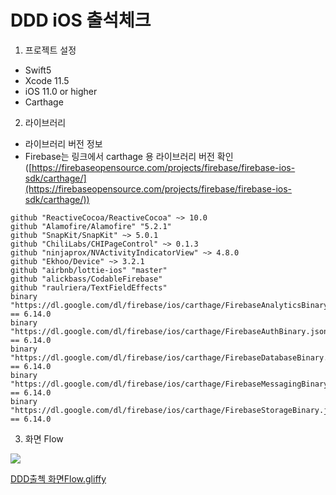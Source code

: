 # DDD iOS 출석체크

1. 프로젝트 설정
- Swift5
- Xcode 11.5
- iOS 11.0 or higher
- Carthage

2. 라이브러리
- 라이브러리 버전 정보
- Firebase는 링크에서 carthage 용 라이브러리 버전 확인  ([https://firebaseopensource.com/projects/firebase/firebase-ios-sdk/carthage/](https://firebaseopensource.com/projects/firebase/firebase-ios-sdk/carthage/))
```
github "ReactiveCocoa/ReactiveCocoa" ~> 10.0
github "Alamofire/Alamofire" "5.2.1"
github "SnapKit/SnapKit" ~> 5.0.1
github "ChiliLabs/CHIPageControl" ~> 0.1.3
github "ninjaprox/NVActivityIndicatorView" ~> 4.8.0
github "Ekhoo/Device" ~> 3.2.1
github "airbnb/lottie-ios" "master"
github "alickbass/CodableFirebase"
github "raulriera/TextFieldEffects"
binary "https://dl.google.com/dl/firebase/ios/carthage/FirebaseAnalyticsBinary.json" == 6.14.0
binary "https://dl.google.com/dl/firebase/ios/carthage/FirebaseAuthBinary.json" == 6.14.0
binary "https://dl.google.com/dl/firebase/ios/carthage/FirebaseDatabaseBinary.json" == 6.14.0
binary "https://dl.google.com/dl/firebase/ios/carthage/FirebaseMessagingBinary.json" == 6.14.0
binary "https://dl.google.com/dl/firebase/ios/carthage/FirebaseStorageBinary.json" == 6.14.0
```

3. 화면 Flow
<img src="https://github.com/devssun/DDD.Attendance-iOS/blob/develop/DDD%E1%84%8E%E1%85%AE%E1%86%AF%E1%84%8E%E1%85%A6%E1%86%A8%20%E1%84%92%E1%85%AA%E1%84%86%E1%85%A7%E1%86%ABFlow.png"/>

[DDD출첵 화면Flow.gliffy](https://github.com/devssun/DDD.Attendance-iOS/blob/develop/DDD%E1%84%8E%E1%85%AE%E1%86%AF%E1%84%8E%E1%85%A6%E1%86%A8%20%E1%84%92%E1%85%AA%E1%84%86%E1%85%A7%E1%86%ABFlow.gliffy)
